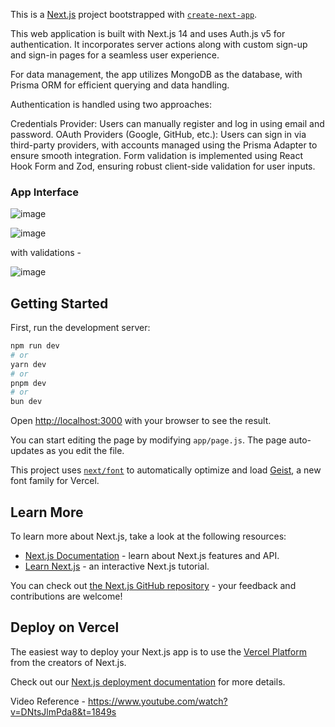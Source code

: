This is a [Next.js](https://nextjs.org) project bootstrapped with [`create-next-app`](https://github.com/vercel/next.js/tree/canary/packages/create-next-app).

This web application is built with Next.js 14 and uses Auth.js v5 for authentication. It incorporates server actions along with custom sign-up and sign-in pages for a seamless user experience.

For data management, the app utilizes MongoDB as the database, with Prisma ORM for efficient querying and data handling.

Authentication is handled using two approaches:

Credentials Provider: Users can manually register and log in using email and password.
OAuth Providers (Google, GitHub, etc.): Users can sign in via third-party providers, with accounts managed using the Prisma Adapter to ensure smooth integration.
Form validation is implemented using React Hook Form and Zod, ensuring robust client-side validation for user inputs.

### App Interface

![image](https://github.com/user-attachments/assets/7d6a6e3b-7539-4441-88ff-3ce327f5f898)

![image](https://github.com/user-attachments/assets/6cd6b78c-a1b0-4b45-9c5d-1dbe519d2e60)

with validations - 

![image](https://github.com/user-attachments/assets/1d0f2ba0-5afa-4d34-b733-eb72f5382e77)

## Getting Started

First, run the development server:

```bash
npm run dev
# or
yarn dev
# or
pnpm dev
# or
bun dev
```

Open [http://localhost:3000](http://localhost:3000) with your browser to see the result.

You can start editing the page by modifying `app/page.js`. The page auto-updates as you edit the file.

This project uses [`next/font`](https://nextjs.org/docs/app/building-your-application/optimizing/fonts) to automatically optimize and load [Geist](https://vercel.com/font), a new font family for Vercel.

## Learn More

To learn more about Next.js, take a look at the following resources:

- [Next.js Documentation](https://nextjs.org/docs) - learn about Next.js features and API.
- [Learn Next.js](https://nextjs.org/learn) - an interactive Next.js tutorial.

You can check out [the Next.js GitHub repository](https://github.com/vercel/next.js) - your feedback and contributions are welcome!

## Deploy on Vercel

The easiest way to deploy your Next.js app is to use the [Vercel Platform](https://vercel.com/new?utm_medium=default-template&filter=next.js&utm_source=create-next-app&utm_campaign=create-next-app-readme) from the creators of Next.js.

Check out our [Next.js deployment documentation](https://nextjs.org/docs/app/building-your-application/deploying) for more details.

Video Reference - https://www.youtube.com/watch?v=DNtsJlmPda8&t=1849s
